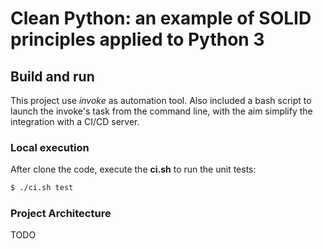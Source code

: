 # Clean Python: an example of SOLID principles applied to Python 3

## Build and run

This project use _invoke_ as automation tool.  Also included a bash script to launch the invoke's task from the command line, with the aim simplify the integration with a CI/CD server.

### Local execution

After clone the code, execute the  **ci.sh** to run the unit tests:

```bash
$ ./ci.sh test
```

### Project Architecture

TODO